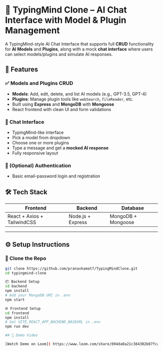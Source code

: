 # 🧠 TypingMind Clone – AI Chat Interface with Model & Plugin Management

A TypingMind-style AI Chat Interface that supports full **CRUD** functionality for **AI Models** and **Plugins**, along with a mock **chat interface** where users can select models/plugins and simulate AI responses.

## 🚀 Features

### ✅ Models and Plugins CRUD
- **Models**: Add, edit, delete, and list AI models (e.g., GPT-3.5, GPT-4)
- **Plugins**: Manage plugin tools like `webSearch`, `fileReader`, etc.
- Built using **Express** and **MongoDB** with **Mongoose**
- React frontend with clean UI and form validations

### 💬 Chat Interface
- TypingMind-like interface
- Pick a model from dropdown
- Choose one or more plugins
- Type a message and get a **mocked AI response**
- Fully responsive layout

### 🔐 (Optional) Authentication
- Basic email-password login and registration


## 🛠️ Tech Stack

| Frontend   | Backend       | Database |
|------------|---------------|----------|
| React + Axios + TailwindCSS | Node.js + Express | MongoDB + Mongoose |

---

## ⚙️ Setup Instructions

### 📁 Clone the Repo

```bash
git clone https://github.com/pranavkamat7/TypingMindClone.git
cd typingmind-clone

📦 Backend Setup
cd backend
npm install
# Add your MongoDB URI in .env
npm start

🌐 Frontend Setup
cd frontend
npm install
# Set VITE_REACT_APP_BACKEND_BASEURL in .env
npm run dev

## 🎥 Demo Video

[Watch Demo on Loom]( https://www.loom.com/share/894da0a21c384302b07fca80d81419f9?sid=5b86f576-85f6-420b-a992-f933dcad554a )


